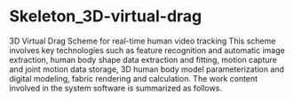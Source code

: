 # Skeleton_3D-virtual-drag
3D Virtual Drag Scheme for real-time human video tracking
This scheme involves key technologies such as feature recognition and automatic image extraction, human body shape data extraction and fitting, motion capture and joint motion data storage, 3D human body model parameterization and digital modeling, fabric rendering and calculation. The work content involved in the system software is summarized as follows.
